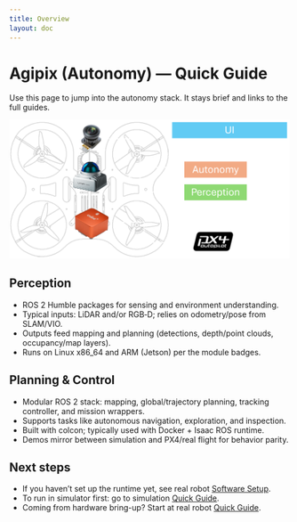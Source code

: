 ```yaml
---
title: Overview
layout: doc
---
```

# Agipix (Autonomy) — Quick Guide

Use this page to jump into the autonomy stack. It stays brief and links to the full guides.

![Autonomy overview](../../assets/images/diag/auto_overview.png)

## Perception

- ROS 2 Humble packages for sensing and environment understanding.
- Typical inputs: LiDAR and/or RGB‑D; relies on odometry/pose from SLAM/VIO.
- Outputs feed mapping and planning (detections, depth/point clouds, occupancy/map layers).
- Runs on Linux x86_64 and ARM (Jetson) per the module badges.

## Planning & Control

- Modular ROS 2 stack: mapping, global/trajectory planning, tracking controller, and mission wrappers.
- Supports tasks like autonomous navigation, exploration, and inspection.
- Built with colcon; typically used with Docker + Isaac ROS runtime.
- Demos mirror between simulation and PX4/real flight for behavior parity.

## Next steps
- If you haven’t set up the runtime yet, see real robot [Software Setup](../real/3_software_setup.md).
- To run in simulator first: go to simulation [Quick Guide](../sim/index.md).
- Coming from hardware bring-up? Start at real robot [Quick Guide](../real/index.md).